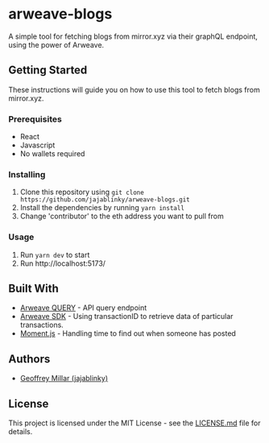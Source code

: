 # arweave-blogs

A simple tool for fetching blogs from mirror.xyz via their graphQL endpoint, using the power of Arweave.

## Getting Started

These instructions will guide you on how to use this tool to fetch blogs from mirror.xyz.

### Prerequisites

- React
- Javascript
- No wallets required

### Installing

1. Clone this repository using `git clone https://github.com/jajablinky/arweave-blogs.git`
2. Install the dependencies by running `yarn install`
3. Change 'contributor' to the eth address you want to pull from

### Usage

1. Run `yarn dev` to start
2. Run http://localhost:5173/

## Built With

- [Arweave QUERY](https://arweave.net/graphql) - API query endpoint
- [Arweave SDK](https://github.com/ArweaveTeam/arweave-js) - Using transactionID to retrieve data of particular transactions.
- [Moment.js](https://momentjs.com/) - Handling time to find out when someone has posted

## Authors

- [Geoffrey Millar (jajablinky)](https://github.com/jajablinky)

## License

This project is licensed under the MIT License - see the [LICENSE.md](LICENSE.md) file for details.
